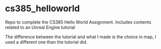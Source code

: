 # cs385_helloworld
Repo to complete the CS385 Hello World Assignment. Includes contents related to an Unreal Engine tutorial

The difference between the tutorial and what I made is the choice in map, I used a different one than the tutorial did.

